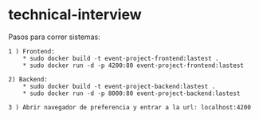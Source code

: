 # technical-interview

Pasos para correr sistemas:

    1 ) Frontend:
        * sudo docker build -t event-project-frontend:lastest .
        * sudo docker run -d -p 4200:80 event-project-frontend:lastest

	2) Backend: 
        * sudo docker build -t event-project-backend:lastest .
        * sudo docker run -d -p 8000:80 event-project-backend:lastest

    3 ) Abrir navegador de preferencia y entrar a la url: localhost:4200